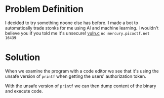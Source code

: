 # Problem Definition

I decided to try something noone else has before. I made a bot to automatically trade stonks for me using AI and machine learning. I wouldn't believe you if you told me it's unsecure! [vuln.c](https://mercury.picoctf.net/static/fdf270d959fa5231e180e2bd11421d0c/vuln.c) `nc mercury.picoctf.net 16439`

# Solution

When we examine the program with a code editor we see that it's using the unsafe version of `printf` when getting the users' authorization token.

With the unsafe version of `printf` we can then dump content of the binary and execute code.